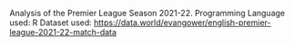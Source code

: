 Analysis of the Premier League Season 2021-22.
Programming Language used: R
Dataset used: https://data.world/evangower/english-premier-league-2021-22-match-data
